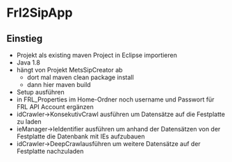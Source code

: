 # Frl2SipApp

## Einstieg

* Projekt als existing maven Project in Eclipse importieren
* Java 1.8
* hängt von Projekt MetsSipCreator ab
  * dort mal maven clean package install
  * dann hier maven build
* Setup ausführen
* in FRL_Properties im Home-Ordner noch username und Passwort für FRL API Account ergänzen
* idCrawler->KonsekutivCrawl ausführen um Datensätze auf die Festplatte zu laden
* ieManager->IeIdentifier ausführen um anhand der Datensätzen von der Festplatte die Datenbank mit IEs aufzubauen
* idCrawler->DeepCrawlausführen um weitere Datensätze auf der Festplatte nachzuladen
